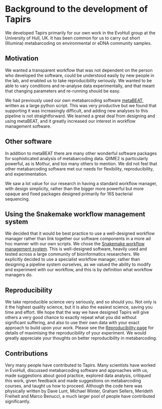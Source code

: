 # Background to the development of Tapirs

We developed Tapirs primarily for our own work in the EvoHull group at the University of Hull, UK. It has been common for us to carry out short (Illumina) metabarcoding on environmental or eDNA community samples.

## Motivation

We wanted a transparent workflow that was not dependent on the person who developed the software, could be understood easily by new people in the lab, and enabled us to take reproducibility seriously. We wanted to be able to vary conditions and re-analyse data experimentally, and that meant that changing parameters and re-running should be easy.

We had previously used our own metabarcoding software [metaBEAT](https://github.com/HullUni-bioinformatics/metaBEAT), written as a large python script. This was very productive but we found that supporting it was increasingly difficult, and adding new analyses to this pipeline is not straightforward. We learned a great deal from designing and using metaBEAT, and it greatly increased our interest in workflow management software.

## Other software

In addition to metaBEAT there are many other wonderful software packages for sophisticated analysis of metabarcoding data. QIIME2 is particularly powerful, as is Mothur, and too many others to mention. We did not feel that other metabarcoding software met our needs for flexibility, reproducibility, and experimentation.

We saw a lot value for our research in having a standard workflow manager, with design simplicity, rather than the bigger more powerful but more opaque and fixed packages designed primarily for 16S bacterial sequencing.

## Using the Snakemake workflow management system

We decided that it would be best practice to use a well-designed workflow manager rather than link together our software components in a more ad hoc manner with our own scripts. We chose the [Snakemake workflow management system](https://snakemake.readthedocs.io/en/stable/index.html). This is well-designed software, heavily used and tested across a large community of bioinformatics researchers. We explicitly decided to use a specialist workflow manager, rather than designing a pipeline system ourselves, as we valued the ability to modify and experiment with our workflow, and this is by definition what workflow managers do.

## Reproducibility

We take reproducible science very seriously, and so should you. Not only is it the highest quality science, but it is also the easiest science, saving you time and effort. We hope that the way we have designed Tapirs will give others a very good chance to exactly repeat what you did without significant suffering, and also to use their own data with your exact approach to build upon your work. Please see the [Reproducibility page](../How-To-Guide/reproducibility.md) for details of maximising the reproducibility of your experiment. We would greatly appreciate your thoughts on better reproducibility in metabarcoding.

## Contributions

Very many people have contributed to Tapirs. Many scientists have worked in EvoHull, discussed metabarcoding software and approaches with us, made suggestions about good practice, explored data analysis, critiqued this work, given feedback and made suggestions on metabarcoding courses, and taught us how to proceed. Although the code here was physically written by Dave Lunt, Michael Winter, Graham Sellers, Merideth Freiheit and Marco Benucci, a much larger pool of people have contributed significantly.
